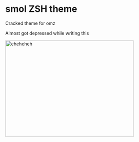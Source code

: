 # smol ZSH theme

Cracked theme for omz 

Almost got depressed while writing this


<img src="https://i.pinimg.com/736x/7e/4d/8f/7e4d8fdd1ead02e636e851592090639a.jpg" alt="eheheheh" width="400" height="300">
